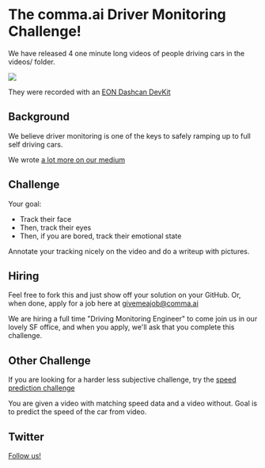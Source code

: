 The comma.ai Driver Monitoring Challenge!
======

We have released 4 one minute long videos of people driving cars in the videos/ folder.

<img src="https://github.com/commaai/monitoring/blob/master/ss.png">

They were recorded with an <a href="https://shop.comma.ai/products/eon-dashcam-devkit">EON Dashcan DevKit</a>

Background
-----

We believe driver monitoring is one of the keys to safely ramping up to full self driving cars.

We wrote <a href="https://medium.com/@comma_ai/safety-and-driver-attention-2a33d3d23109">a lot more on our medium</a>


Challenge
-----

Your goal:
- Track their face
- Then, track their eyes
- Then, if you are bored, track their emotional state

Annotate your tracking nicely on the video and do a writeup with pictures.

Hiring
-----

Feel free to fork this and just show off your solution on your GitHub. Or, when done, apply for a job here at givemeajob@comma.ai

We are hiring a full time "Driving Monitoring Engineer" to come join us in our lovely SF office, and when you apply, we'll ask that you complete this challenge.

Other Challenge
-----

If you are looking for a harder less subjective challenge, try the <a href="https://twitter.com/comma_ai/status/854488327797448704">speed prediction challenge</a>

You are given a video with matching speed data and a video without. Goal is to predict the speed of the car from video.

Twitter
------

<a href="https://twitter.com/comma_ai">Follow us!</a>


